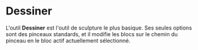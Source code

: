 # Dessiner

L'outil **Dessiner** est l'outil de sculpture le plus basique. Ses seules options sont des pinceaux standards, et il modifie les blocs sur le chemin du pinceau en le bloc actif actuellement sélectionné.